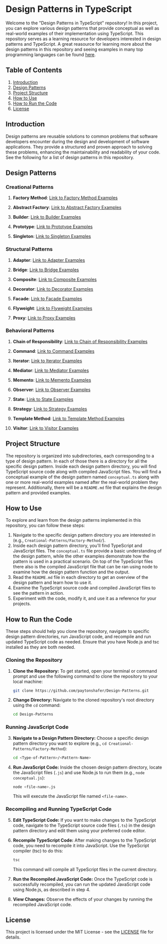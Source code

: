 # Design Patterns in TypeScript

Welcome to the "Design Patterns in TypeScript" repository! In this project, you can explore various design patterns that provide conceptual as well as real-world examples of their implementation using TypeScript. This repository serves as a learning resource for developers interested in design patterns and TypeScript. A great reasource for learning more about the design patterns in this repository and seeing examples in many top programming languages can be found [here](https://refactoring.guru/design-patterns).

## Table of Contents
1. [Introduction](#introduction)
2. [Design Patterns](#design-patterns)
3. [Project Structure](#project-structure)
4. [How to Use](#how-to-use)
5. [How to Run the Code](#how-to-run-the-code)
6. [License](#license)

## Introduction
Design patterns are reusable solutions to common problems that software developers encounter during the design and development of software applications. They provide a structured and proven approach to solving these problems, enhancing the maintainability and readability of your code. See the following for a list of design patterns in this repository.

## Design Patterns
### Creational Patterns
1. **Factory Method**: [Link to Factory Method Examples](./Creational-Patterns/Factory-Method/)

2. **Abstract Factory**: [Link to Abstract Factory Examples](./Creational-Patterns/Abstract-Factory/)

3. **Builder**: [Link to Builder Examples](./Creational-Patterns/Builder/)

4. **Prototype**: [Link to Prototype Examples](./Creational-Patterns/Prototype/)

5. **Singleton**: [Link to Singleton Examples](./Creational-Patterns/Singleton/)

### Structural Patterns
1. **Adapter**: [Link to Adapter Examples](./Structural-Patterns/Adapter/)

2. **Bridge**: [Link to Bridge Examples](./Structural-Patterns/Bridge/)

3. **Composite**: [Link to Composite Examples](./Structural-Patterns/Composite/)

4. **Decorator**: [Link to Decorator Examples](./Structural-Patterns/Decorator/)

5. **Facade**: [Link to Facade Examples](./Structural-Patterns/Facade/)

6. **Flyweight**: [Link to Flyweight Examples](./Structural-Patterns/Flyweight/)

7. **Proxy**: [Link to Proxy Examples](./Structural-Patterns/Proxy/)

### Behavioral Patterns
1. **Chain of Responsibility**: [Link to Chain of Responsibility Examples](./Behavioral-Patterns/Chain-of-Responsibility/)

2. **Command**: [Link to Command Examples](./Behavioral-Patterns/Command/)

3. **Iterator**: [Link to Iterator Examples](./Behavioral-Patterns/Iterator/)

4. **Mediator**: [Link to Mediator Examples](./Behavioral-Patterns/Mediator/)

5. **Memento**: [Link to Memento Examples](./Behavioral-Patterns/Memento/)

6. **Observer**: [Link to Observer Examples](./Behavioral-Patterns/Observer/)

7. **State**: [Link to State Examples](./Behavioral-Patterns/State/)

8. **Strategy**: [Link to Strategy Examples](./Behavioral-Patterns/Strategy/)

9. **Template Method**: [Link to Template Method Examples](./Behavioral-Patterns/Template-Method/)

10. **Visitor**: [Link to Visitor Examples](./Behavioral-Patterns/Visitor/)

## Project Structure
The repository is organized into subdirectories, each corresponding to a type of design pattern. In each of those there is a directory for all the specific design pattern. Inside each design pattern directory, you will find TypeScript source code along with compiled JavaScript files. You will find a conceptual example of the design pattern named `conceptual.ts` along with one or more real-world examples named after the real-world problem they represent. Additionally, there will be a `README.md` file that explains the design pattern and provided examples.


## How to Use
To explore and learn from the design patterns implemented in this repository, you can follow these steps:

1. Navigate to the specific design pattern directory you are interested in (e.g., `Creational-Patterns/Factory-Method/`).
2. Inside each design pattern directory, you'll find TypeScript and JavaScript files. The `conceptual.ts` file provide a basic understanding of the design pattern, while the other examples demonstrate how the pattern is used in a practical scenario. On top of the TypeScript files there also is the compiled JavaScript file that can be ran using node to examine how the design pattern function and the output.
3. Read the `README.md` file in each directory to get an overview of the design pattern and learn how to use it.
4. Examine the TypeScript source code and compiled JavaScript files to see the pattern in action.
5. Experiment with the code, modify it, and use it as a reference for your projects.

## How to Run the Code
These steps should help you clone the repository, navigate to specific design pattern directories, run JavaScript code, and recompile and run updated TypeScript code as needed. Ensure that you have Node.js and tsc installed as they are both needed.

### Cloning the Repository

1. **Clone the Repository:** To get started, open your terminal or command prompt and use the following command to clone the repository to your local machine:

   ```bash
   git clone https://github.com/paytonshafer/Design-Patterns.git
   ```

2. **Change Directory:** Navigate to the cloned repository's root directory using the `cd` command:

   ```bash
   cd Design-Patterns
   ```

### Running JavaScript Code

3. **Navigate to a Design Pattern Directory:** Choose a specific design pattern directory you want to explore (e.g., `cd Creational-Patterns/Factory-Method`):

   ```bash
   cd <Type-of-Pattern>/<Pattern-Name>
   ```

4. **Run JavaScript Code:** Inside the chosen design pattern directory, locate the JavaScript files (`.js`) and use Node.js to run them (e.g., `node conceptual.js`):

   ```bash
   node <file-name>.js
   ```

   This will execute the JavaScript file named `<file-name>`.

### Recompiling and Running TypeScript Code

5. **Edit TypeScript Code:** If you want to make changes to the TypeScript code, navigate to the TypeScript source code files (`.ts`) in the design pattern directory and edit them using your preferred code editor.

6. **Recompile TypeScript Code:** After making changes to the TypeScript code, you need to recompile it into JavaScript. Use the TypeScript compiler (tsc) to do this:

   ```bash
   tsc
   ```

   This command will compile all TypeScript files in the current directory.

7. **Run the Recompiled JavaScript Code:** Once the TypeScript code is successfully recompiled, you can run the updated JavaScript code using Node.js, as described in step 4.

8. **View Changes:** Observe the effects of your changes by running the recompiled JavaScript code.


## License
This project is licensed under the MIT License - see the [LICENSE](./LICENSE) file for details.
